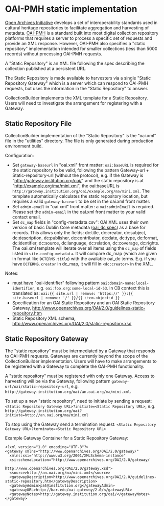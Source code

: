 # OAI-PMH static implementation

[Open Archives Initiative](http://www.openarchives.org/) develops a set of interoperability standards used in cultural heritage repositories to facilitate aggregation and harvesting of metadata.
[OAI-PMH](http://www.openarchives.org/OAI/openarchivesprotocol.html) is a standard built into most digital collection repository platforms that requires a server to process a specific set of requests and provide an XML response.
However, OAI-PMH also specifies a "static repository" implementation intended for smaller collections (less than 5000 records) without processing OAI-PMH requests. 

A "Static Repository" is an XML file following the spec describing the collection published at a persistent URL. 

The Static Repository is made available to harvesters via a single "Static Repository Gateway" which is a server which can respond to OAI-PMH requests, but uses the information in the "Static Repository" to answer.

CollectionBuilder implements the XML template for a Static Repository. 
Users will need to investigate the arrangement for registering with a Gateway.

## Static Repository File

CollectionBuilder implementation of the "Static Repository" is the "oai.xml" file in the "utilities" directory.
The file is only generated during production environment build.

Configuration:

- Set `gateway-baseurl` in "oai.xml" front matter: `oai:baseURL` is required for the static repository to be valid, following the pattern Gateway-url + Static-repository-url (without the protocol), 
  e.g. if the Gateway is "http://gateway.institution.org/oai/" and the static repository is at "http://example.org/ma/mini.xml", the oai:baseURL is `http://gateway.institution.org/oai/example.org/ma/mini.xml`.
  The template automatically calculates the static repository location, but requires a valid `gateway-baseurl` to be set in the oai.xml front matter.
- Set `admin-email` in "oai.xml" front matter: a `oai:adminEmail` is required. Please set the `admin-email` in the oai.xml front matter to your valid contact email.
- Set `dc_map` fields in "config-metadata.csv": OAI XML uses their own version of basic Dublin Core metadata ([oai_dc spec](http://www.openarchives.org/OAI/2.0/oai_dc.xsd)) as a base for records.
  This allows only the fields: dc:title, dc:creator, dc:subject, dc:description, dc:publisher, dc:contributor, dc:date, dc:type, dc:format, dc:identifier, dc:source, dc:language, dc:relation, dc:coverage, dc:rights.
  The oai.xml template will iterate over all items using the `dc_map` of fields listed in `site.config-metadata`. 
  It will compare dc_map (which are given in format like `DCTERMS.title`) with the available oai_dc terms. 
  E.g. if you have `DCTERMS.creator` in dc_map, it will fill in `<dc:creator>` in the XML. 

Notes: 

- must have "oai-identifier" following pattern `oai:domain-name:local-identifier`, e.g. `oai:foo.org:some-local-id-53`. In CB context this is translated as: `oai:{{ site.url | remove: 'https://' }}:{{ site.baseurl | remove: '/' }}/{{ item.objectid }}`
- Specification for an OAI Static Repository and an OAI Static Repository Gateway, http://www.openarchives.org/OAI/2.0/guidelines-static-repository.htm
- Static Repository XML schema, http://www.openarchives.org/OAI/2.0/static-repository.xsd

## Static Repository Gateway

The "static repository" must be intermediated by a Gateway that responds to OAI-PMH requests. 
Gateways are currently beyond the scope of the CollectionBuilder implementation. 
Users will have to make arrangements to be registered with a Gateway to complete the OAI-PMH functionality.

A "static repository" must be registered with only one Gateway.
Access to harvesting will be via the Gateway, following pattern 
`gateway-url/oai/static-repository-url`, 
e.g. `http://gateway.institution.org/oai/an.oai.org/ma/mini.xml`.

To set up a new "static repository", need to initiate by sending a request:
`<Static Repository Gateway URL>?initiate=<Static Repository URL>`, 
e.g. `http://gateway.institution.org/oai?initiate=http://an.oai.org/ma/mini.xml`

To stop using the Gateway send a termination request:
`<Static Repository Gateway URL>?terminate=<Static Repository URL>`

Example Gateway Container for a Static Repository Gateway:

```
<?xml version="1.0" encoding="UTF-8"?>
<gateway xmlns="http://www.openarchives.org/OAI/2.0/gateway/"
  xmlns:xsi="http://www.w3.org/2001/XMLSchema-instance"
  xsi:schemaLocation="http://www.openarchives.org/OAI/2.0/gateway/
                      http://www.openarchives.org/OAI/2.0/gateway.xsd">
  <source>http://an.oai.org/ma/mini.xml</source>
  <gatewayDescription>http://www.openarchives.org/OAI/2.0/guidelines-static-repository.htm</gatewayDescription>
  <gatewayAdmin>pat@institution.org</gatewayAdmin>
  <gatewayURL>http://bar.edu/oai-gateway/2.0/</gatewayURL>
  <gatewayNotes>http://gateway.institution.org/oai/</gatewayNotes>
</gateway>
```
